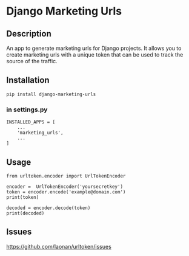 # Django Marketing Urls

## Description
An app to generate marketing urls for Django projects. It allows you to create marketing urls with a unique token that can be used to track the source of the traffic.


## Installation
   
    pip install django-marketing-urls

### in settings.py

    INSTALLED_APPS = [
        ...
        'marketing_urls',
        ...
    ]

    
## Usage
    
    from urltoken.encoder import UrlTokenEncoder
    
    encoder =  UrlTokenEncoder('yoursecretkey')
    token = encoder.encode('example@domain.com')
    print(token)

    decoded = encoder.decode(token)
    print(decoded)


## Issues
https://github.com/laonan/urltoken/issues
